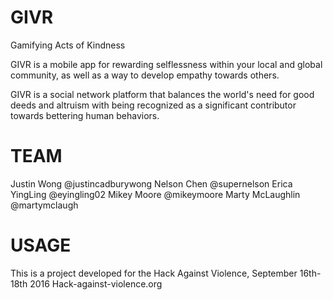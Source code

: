 # GIVR
Gamifying Acts of Kindness

GIVR is a mobile app for rewarding selflessness within your local and global community, as well as a way to develop empathy towards others.

GIVR is a social network platform that balances the world's need for good deeds and altruism with being recognized as a significant contributor towards bettering human behaviors.

# TEAM

Justin Wong @justincadburywong
Nelson Chen @supernelson
Erica YingLing @eyingling02
Mikey Moore @mikeymoore
Marty McLaughlin @martymclaugh

# USAGE

This is a project developed for the Hack Against Violence, September 16th-18th 2016
Hack-against-violence.org
